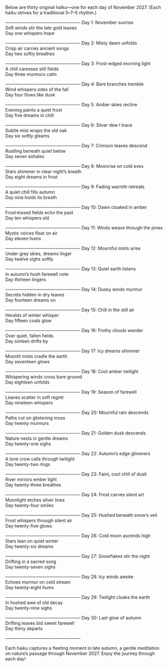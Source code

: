 Below are thirty original haiku—one for each day of November 2027. (Each haiku strives for a traditional 5–7–5 rhythm.)

────────────────────────
Day 1:
November sunrise  
Soft winds stir the late gold leaves  
Day one whispers hope

────────────────────────
Day 2:
Misty dawn unfolds  
Crisp air carries ancient songs  
Day two softly breathes

────────────────────────
Day 3:
Frost-edged morning light  
A chill caresses still fields  
Day three murmurs calm

────────────────────────
Day 4:
Bare branches tremble  
Wind whispers odes of the fall  
Day four flows like dusk

────────────────────────
Day 5:
Amber skies recline  
Evening paints a quiet frost  
Day five dreams in chill

────────────────────────
Day 6:
Silver dew I trace  
Subtle mist wraps the old oak  
Day six softly gleams

────────────────────────
Day 7:
Crimson leaves descend  
Rustling beneath quiet below  
Day seven exhales

────────────────────────
Day 8:
Moonrise on cold eves  
Stars shimmer in clear night’s breath  
Day eight dreams in frost

────────────────────────
Day 9:
Fading warmth retreats  
A quiet chill fills autumn  
Day nine holds its breath

────────────────────────
Day 10:
Dawn cloaked in amber  
Frost‐kissed fields echo the past  
Day ten whispers old

────────────────────────
Day 11:
Winds weave through the pines  
Mystic voices float on air  
Day eleven hums

────────────────────────
Day 12:
Mournful mists arise  
Under grey skies, dreams linger  
Day twelve sighs softly

────────────────────────
Day 13:
Quiet earth listens  
In autumn’s hush farewell note  
Day thirteen lingers

────────────────────────
Day 14:
Dusky winds murmur  
Secrets hidden in dry leaves  
Day fourteen dreams on

────────────────────────
Day 15:
Chill in the still air  
Heralds of winter whisper  
Day fifteen coals glow

────────────────────────
Day 16:
Frothy clouds wander  
Over quiet, fallen fields  
Day sixteen drifts by

────────────────────────
Day 17:
Icy dreams shimmer  
Moonlit mists cradle the earth  
Day seventeen glows

────────────────────────
Day 18:
Cool amber twilight  
Whispering winds cross bare ground  
Day eighteen unfolds

────────────────────────
Day 19:
Season of farewell  
Leaves scatter in soft regret  
Day nineteen whispers

────────────────────────
Day 20:
Mournful rain descends  
Paths cut on glistening moss  
Day twenty murmurs

────────────────────────
Day 21:
Golden dusk descends  
Nature nests in gentle dreams  
Day twenty-one sighs

────────────────────────
Day 22:
Autumn’s edge glimmers  
A lone crow calls through twilight  
Day twenty-two rings

────────────────────────
Day 23:
Faint, cool chill of dusk  
River mirrors ember light  
Day twenty-three breathes

────────────────────────
Day 24:
Frost carves silent art  
Moonlight etches silver lines  
Day twenty-four smiles

────────────────────────
Day 25:
Hushed beneath snow’s veil  
Frost whispers through silent air  
Day twenty-five glows

────────────────────────
Day 26:
Cold moon ascends high  
Stars lean on quiet winter  
Day twenty-six dreams

────────────────────────
Day 27:
Snowflakes stir the night  
Drifting in a sacred song  
Day twenty-seven sighs

────────────────────────
Day 28:
Icy winds awoke  
Echoes murmur on cold stream  
Day twenty-eight hums

────────────────────────
Day 29:
Twilight cloaks the earth  
In hushed awe of old decay  
Day twenty-nine sighs

────────────────────────
Day 30:
Last glow of autumn  
Drifting leaves bid sweet farewell  
Day thirty departs

────────────────────────

Each haiku captures a fleeting moment in late autumn, a gentle meditation on nature’s passage through November 2027. Enjoy the journey through each day!
